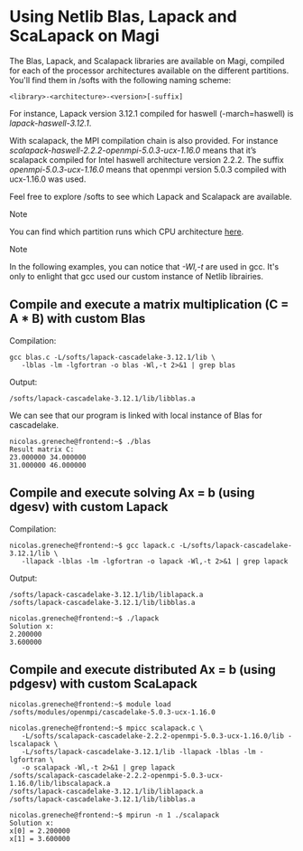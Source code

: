 # Using Netlib Blas, Lapack and ScaLapack on Magi

The Blas, Lapack, and Scalapack libraries are available on Magi, compiled for each of the processor architectures available on the different partitions. You'll find them in /softs with the following naming scheme:

````{verbatim}
<library>-<architecture>-<version>[-suffix]
````

For instance, Lapack version 3.12.1 compiled for haswell (-march=haswell) is *lapack-haswell-3.12.1*.

With scalapack, the MPI compilation chain is also provided. For instance *scalapack-haswell-2.2.2-openmpi-5.0.3-ucx-1.16.0* means that it’s scalapack compiled for Intel haswell architecture version 2.2.2. The suffix *openmpi-5.0.3-ucx-1.16.0* means that openmpi version 5.0.3 compiled with ucx-1.16.0 was used.

Feel free to explore /softs to see which Lapack and Scalapack are available.

> [!NOTE]
> You can find which partition runs which CPU architecture [here](https://github.com/Nyk0/magi-wiki/blob/main/README.md#welcome-to-magi).

> [!NOTE]
>In the following examples, you can notice that *-Wl,-t* are used in gcc. It's only to enlight that gcc used our custom instance of Netlib librairies.

## Compile and execute a matrix multiplication (C = A * B) with custom Blas

Compilation:
```verbatim
gcc blas.c -L/softs/lapack-cascadelake-3.12.1/lib \
   -lblas -lm -lgfortran -o blas -Wl,-t 2>&1 | grep blas
```

Output:
```
/softs/lapack-cascadelake-3.12.1/lib/libblas.a
```

We can see that our program is linked with local instance of Blas for cascadelake.

```console
nicolas.greneche@frontend:~$ ./blas
Result matrix C:
23.000000 34.000000
31.000000 46.000000
```

## Compile and execute solving Ax = b (using dgesv) with custom Lapack

Compilation:
```verbatim
nicolas.greneche@frontend:~$ gcc lapack.c -L/softs/lapack-cascadelake-3.12.1/lib \
   -llapack -lblas -lm -lgfortran -o lapack -Wl,-t 2>&1 | grep lapack
```

Output:
```
/softs/lapack-cascadelake-3.12.1/lib/liblapack.a
/softs/lapack-cascadelake-3.12.1/lib/libblas.a
```

```console
nicolas.greneche@frontend:~$ ./lapack
Solution x:
2.200000
3.600000
```

## Compile and execute distributed Ax = b (using pdgesv) with custom ScaLapack

```console
nicolas.greneche@frontend:~$ module load /softs/modules/openmpi/cascadelake-5.0.3-ucx-1.16.0
```

```console
nicolas.greneche@frontend:~$ mpicc scalapack.c \
   -L/softs/scalapack-cascadelake-2.2.2-openmpi-5.0.3-ucx-1.16.0/lib -lscalapack \
   -L/softs/lapack-cascadelake-3.12.1/lib -llapack -lblas -lm -lgfortran \
   -o scalapack -Wl,-t 2>&1 | grep lapack
/softs/scalapack-cascadelake-2.2.2-openmpi-5.0.3-ucx-1.16.0/lib/libscalapack.a
/softs/lapack-cascadelake-3.12.1/lib/liblapack.a
/softs/lapack-cascadelake-3.12.1/lib/libblas.a
```

```console
nicolas.greneche@frontend:~$ mpirun -n 1 ./scalapack
Solution x:
x[0] = 2.200000
x[1] = 3.600000
```
